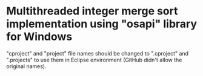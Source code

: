 # Multithreaded integer merge sort implementation using "osapi" library for Windows

"cproject" and "project" file names should be changed to ".cproject" and ".projects" to use them in Eclipse environment (GitHub didn't allow the original names).
